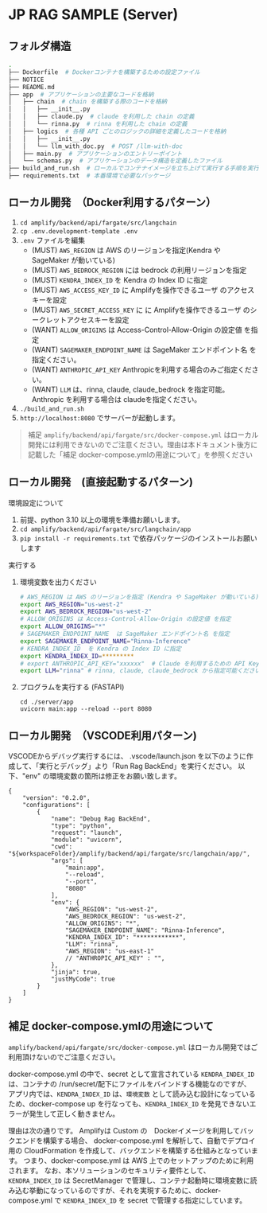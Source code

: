 # JP RAG SAMPLE (Server)

## フォルダ構造

```zsh
.
├── Dockerfile  # Dockerコンテナを構築するための設定ファイル
├── NOTICE
├── README.md
├── app  # アプリケーションの主要なコードを格納
│   ├── chain  # chain を構築する際のコードを格納
│   │   ├── __init__.py
│   │   ├── claude.py  # claude を利用した chain の定義
│   │   └── rinna.py  # rinna を利用した chain の定義
│   ├── logics  # 各種 API ごとのロジックの詳細を定義したコードを格納
│   │   ├── __init__.py
│   │   └── llm_with_doc.py  # POST /llm-with-doc
│   ├── main.py  # アプリケーションのエントリーポイント
│   └── schemas.py  # アプリケーションのデータ構造を定義したファイル
├── build_and_run.sh  # ローカルでコンテナイメージを立ち上げて実行する手順を実行するスクリプト
├── requirements.txt  # 本番環境で必要なパッケージ
```


## ローカル開発　（Docker利用するパターン）

1. `cd amplify/backend/api/fargate/src/langchain`
2. `cp .env.development-template .env`
3. `.env` ファイルを編集
      - (MUST) `AWS_REGION` は AWS のリージョンを指定(Kendra や SageMaker が動いている)
      - (MUST) `AWS_BEDROCK_REGION` には bedrock の利用リージョンを指定
      - (MUST) `KENDRA_INDEX_ID` を Kendra の Index ID に指定
      - (MUST) `AWS_ACCESS_KEY_ID` に Amplifyを操作できるユーザ のアクセスキーを設定
      - (MUST) `AWS_SECRET_ACCESS_KEY` に に Amplifyを操作できるユーザ のシークレットアクセスキーを設定
      - (WANT) `ALLOW_ORIGINS` は Access-Control-Allow-Origin の設定値 を指定
      - (WANT) `SAGEMAKER_ENDPOINT_NAME` は SageMaker エンドポイント名 を指定ください。
      - (WANT) `ANTHROPIC_API_KEY` Anthropicを利用する場合のみご指定ください。
      - (WANT) `LLM` は、rinna, claude, claude_bedrock を指定可能。Anthropic を利用する場合は claudeを指定ください。
4. `./build_and_run.sh`
5. `http://localhost:8080` でサーバーが起動します。

> 補足
> `amplify/backend/api/fargate/src/docker-compose.yml` はローカル開発には利用できないのでご注意ください。理由は本ドキュメント後方に記載した「補足 docker-compose.ymlの用途について」を参照ください

## ローカル開発　(直接起動するパターン)

環境設定について
1. 前提、python 3.10 以上の環境を準備お願いします。
2. `cd amplify/backend/api/fargate/src/langchain/app`
3. `pip install -r requirements.txt` で依存パッケージのインストールお願いします

実行する
1. 環境変数を出力ください
    ```zsh
    # AWS_REGION は AWS のリージョンを指定 (Kendra や SageMaker が動いている)
    export AWS_REGION="us-west-2"
    export AWS_BEDROCK_REGION="us-west-2"
    # ALLOW_ORIGINS は Access-Control-Allow-Origin の設定値 を指定
    export ALLOW_ORIGINS="*"
    # SAGEMAKER_ENDPOINT_NAME  は SageMaker エンドポイント名 を指定
    export SAGEMAKER_ENDPOINT_NAME="Rinna-Inference"
    # KENDRA_INDEX_ID  を Kendra の Index ID に指定
    export KENDRA_INDEX_ID=*********
    # export ANTHROPIC_API_KEY="xxxxxx"  # Claude を利用するための API Key がセットされていればこちらに値をセットする
    export LLM="rinna" # rinna, claude, claude_bedrock から指定可能ください。Anthropic を利用する場合は claudeを指定ください。
    ```
    
2. プログラムを実行する (FASTAPI)
    ```
    cd ./server/app
    uvicorn main:app --reload --port 8080
    ```


## ローカル開発　（VSCODE利用パターン)

VSCODEからデバッグ実行するには、
.vscode/launch.json を以下のように作成して、「実行とデバッグ」より「Run Rag BackEnd」を実行ください。
以下、"env" の環境変数の箇所は修正をお願い致します。
```
{
    "version": "0.2.0",
    "configurations": [
        {
            "name": "Debug Rag BackEnd",
            "type": "python",
            "request": "launch",
            "module": "uvicorn",
            "cwd": "${workspaceFolder}/amplify/backend/api/fargate/src/langchain/app/",
            "args": [
                "main:app",
                "--reload",
                "--port",
                "8080"
            ],
            "env": {
                "AWS_REGION": "us-west-2",
                "AWS_BEDROCK_REGION": "us-west-2",
                "ALLOW_ORIGINS": "*",
                "SAGEMAKER_ENDPOINT_NAME": "Rinna-Inference",
                "KENDRA_INDEX_ID": "************",
                "LLM": "rinna",
                "AWS_REGION": "us-east-1"
                // "ANTHROPIC_API_KEY" : "",
            },
            "jinja": true,
            "justMyCode": true
        }
    ]
}
```


## 補足 docker-compose.ymlの用途について

`amplify/backend/api/fargate/src/docker-compose.yml` はローカル開発ではご利用頂けないのでご注意ください。

docker-compose.yml の中で、secret として宣言されている `KENDRA_INDEX_ID` は、コンテナの /run/secret/配下にファイルをバインドする機能なのですが、
アプリ内では、`KENDRA_INDEX_ID` は、`環境変数` として読み込む設計になっているため、docker-compose up を行なっても、`KENDRA_INDEX_ID` を発見できないエラーが発生して正しく動きません。

理由は次の通りです。
Amplifyは Custom の　Dockerイメージを利用してバックエンドを構築する場合、 docker-compose.yml を解析して、自動でデプロイ用の CloudFormation を作成して、バックエンドを構築する仕組みとなっています。
つまり、docker-compose.yml は AWS 上でのセットアップのために利用されます。
なお、本ソリューションのセキュリティ要件として、`KENDRA_INDEX_ID` は SecretManager で管理し、コンテナ起動時に環境変数に読み込む挙動になっているのですが、それを実現するために、docker-compose.yml で `KENDRA_INDEX_ID` を secret で管理する指定にしています。

